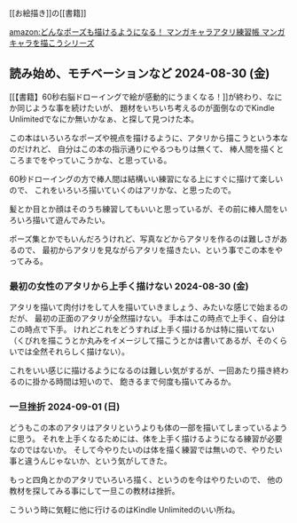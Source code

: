[[お絵描き]]の[[書籍]]

[amazon:どんなポーズも描けるようになる！ マンガキャラアタリ練習帳 マンガキャラを描こうシリーズ](https://amzn.to/3X7HVCB)

## 読み始め、モチベーションなど 2024-08-30 (金)

[[【書籍】60秒右脳ドローイングで絵が感動的にうまくなる！]]が終わり、なにか同じような事を続けたいが、
題材をいちいち考えるのが面倒なのでKindle Unlimitedでなにか無いかなぁ、と探して見つけた本。

この本はいろいろなポーズや視点を描けるように、アタリから描こうという本なのだけれど、
自分はこの本の指示通りにやるつもりは無くて、
棒人間を描くところまでをやっていこうかな、と思っている。

60秒ドローイングの方で棒人間は結構いい練習になる上にすぐに描けて楽しいので、
これをいろいろ描いていくのはアリかな、と思ったので。

髪とか目とか顔はそのうち練習してもいいと思っているが、その前に棒人間をいろいろ描いて遊んでみたい。

ポーズ集とかでもいんだろうけれど、写真などからアタリを作るのは難しさがあるので、
最初からアタリを見ながらアタリを描きたい、という事でこの本をやってみる。

### 最初の女性のアタリから上手く描けない 2024-08-30 (金)

アタリを描いて肉付けをして人を描いていきましょう、みたいな感じで始まるのだが、
最初の正面のアタリが全然描けない。
手本はこの時点で上手く、自分はこの時点で下手。
けれどこれをどうすれば上手く描けるかは特に描いてない（くびれを描こうとか丸みをイメージして描こうとかは書いてあるが、そのくらいでは全然それらしく描けない）。

これをいい感じに描けるようになるのは難しい気がするが、一回あたり描き終わるのに掛かる時間は短いので、
飽きるまで何度も描いてみるか。

### 一旦挫折 2024-09-01 (日)

どうもこの本のアタリはアタリというよりも体の一部を描いてしまっているように思う。
それを上手くなるためには、体を上手く描けるようになる練習が必要なのではないか。
そして今やりたいのは体を描く練習では無いので、やりたい事と違うんじゃないか、という気がしてきた。

もっと四角とかのアタリでいろいろ描く、というのを今はやりたいので、
他の教材を探してみる事にして一旦この教材は挫折。

こういう時に気軽に他に行けるのはKindle Unlimitedのいい所ね。